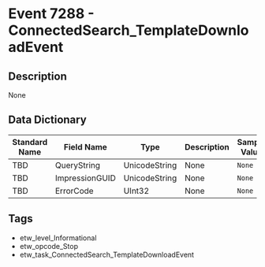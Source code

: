 # Event 7288 - ConnectedSearch_TemplateDownloadEvent

## Description
None

## Data Dictionary
|Standard Name|Field Name|Type|Description|Sample Value|
|---|---|---|---|---|
|TBD|QueryString|UnicodeString|None|`None`|
|TBD|ImpressionGUID|UnicodeString|None|`None`|
|TBD|ErrorCode|UInt32|None|`None`|

## Tags
* etw_level_Informational
* etw_opcode_Stop
* etw_task_ConnectedSearch_TemplateDownloadEvent